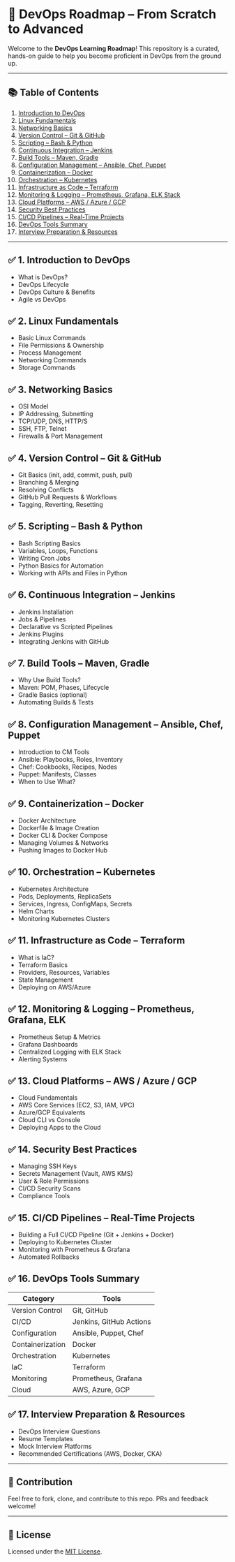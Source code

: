 # 🚀 DevOps Roadmap – From Scratch to Advanced

Welcome to the **DevOps Learning Roadmap**! This repository is a curated, hands-on guide to help you become proficient in DevOps from the ground up.

---

## 📚 Table of Contents

1. [Introduction to DevOps](#1-introduction-to-devops)
2. [Linux Fundamentals](#2-linux-fundamentals)
3. [Networking Basics](#3-networking-basics)
4. [Version Control – Git & GitHub](#4-version-control--git--github)
5. [Scripting – Bash & Python](#5-scripting--bash--python)
6. [Continuous Integration – Jenkins](#6-continuous-integration--jenkins)
7. [Build Tools – Maven, Gradle](#7-build-tools--maven-gradle)
8. [Configuration Management – Ansible, Chef, Puppet](#8-configuration-management--ansible-chef-puppet)
9. [Containerization – Docker](#9-containerization--docker)
10. [Orchestration – Kubernetes](#10-orchestration--kubernetes)
11. [Infrastructure as Code – Terraform](#11-infrastructure-as-code--terraform)
12. [Monitoring & Logging – Prometheus, Grafana, ELK Stack](#12-monitoring--logging--prometheus-grafana-elk-stack)
13. [Cloud Platforms – AWS / Azure / GCP](#13-cloud-platforms--aws--azure--gcp)
14. [Security Best Practices](#14-security-best-practices)
15. [CI/CD Pipelines – Real-Time Projects](#15-cicd-pipelines--real-time-projects)
16. [DevOps Tools Summary](#16-devops-tools-summary)
17. [Interview Preparation & Resources](#17-interview-preparation--resources)

---

## ✅ 1. Introduction to DevOps
- What is DevOps?
- DevOps Lifecycle
- DevOps Culture & Benefits
- Agile vs DevOps

## ✅ 2. Linux Fundamentals
- Basic Linux Commands
- File Permissions & Ownership
- Process Management
- Networking Commands
- Storage Commands

## ✅ 3. Networking Basics
- OSI Model
- IP Addressing, Subnetting
- TCP/UDP, DNS, HTTP/S
- SSH, FTP, Telnet
- Firewalls & Port Management

## ✅ 4. Version Control – Git & GitHub
- Git Basics (init, add, commit, push, pull)
- Branching & Merging
- Resolving Conflicts
- GitHub Pull Requests & Workflows
- Tagging, Reverting, Resetting

## ✅ 5. Scripting – Bash & Python
- Bash Scripting Basics
- Variables, Loops, Functions
- Writing Cron Jobs
- Python Basics for Automation
- Working with APIs and Files in Python

## ✅ 6. Continuous Integration – Jenkins
- Jenkins Installation
- Jobs & Pipelines
- Declarative vs Scripted Pipelines
- Jenkins Plugins
- Integrating Jenkins with GitHub

## ✅ 7. Build Tools – Maven, Gradle
- Why Use Build Tools?
- Maven: POM, Phases, Lifecycle
- Gradle Basics (optional)
- Automating Builds & Tests

## ✅ 8. Configuration Management – Ansible, Chef, Puppet
- Introduction to CM Tools
- Ansible: Playbooks, Roles, Inventory
- Chef: Cookbooks, Recipes, Nodes
- Puppet: Manifests, Classes
- When to Use What?

## ✅ 9. Containerization – Docker
- Docker Architecture
- Dockerfile & Image Creation
- Docker CLI & Docker Compose
- Managing Volumes & Networks
- Pushing Images to Docker Hub

## ✅ 10. Orchestration – Kubernetes
- Kubernetes Architecture
- Pods, Deployments, ReplicaSets
- Services, Ingress, ConfigMaps, Secrets
- Helm Charts
- Monitoring Kubernetes Clusters

## ✅ 11. Infrastructure as Code – Terraform
- What is IaC?
- Terraform Basics
- Providers, Resources, Variables
- State Management
- Deploying on AWS/Azure

## ✅ 12. Monitoring & Logging – Prometheus, Grafana, ELK
- Prometheus Setup & Metrics
- Grafana Dashboards
- Centralized Logging with ELK Stack
- Alerting Systems

## ✅ 13. Cloud Platforms – AWS / Azure / GCP
- Cloud Fundamentals
- AWS Core Services (EC2, S3, IAM, VPC)
- Azure/GCP Equivalents
- Cloud CLI vs Console
- Deploying Apps to the Cloud

## ✅ 14. Security Best Practices
- Managing SSH Keys
- Secrets Management (Vault, AWS KMS)
- User & Role Permissions
- CI/CD Security Scans
- Compliance Tools

## ✅ 15. CI/CD Pipelines – Real-Time Projects
- Building a Full CI/CD Pipeline (Git + Jenkins + Docker)
- Deploying to Kubernetes Cluster
- Monitoring with Prometheus & Grafana
- Automated Rollbacks

## ✅ 16. DevOps Tools Summary
| Category | Tools |
|---------|-------|
| Version Control | Git, GitHub |
| CI/CD | Jenkins, GitHub Actions |
| Configuration | Ansible, Puppet, Chef |
| Containerization | Docker |
| Orchestration | Kubernetes |
| IaC | Terraform |
| Monitoring | Prometheus, Grafana |
| Cloud | AWS, Azure, GCP |

## ✅ 17. Interview Preparation & Resources
- DevOps Interview Questions
- Resume Templates
- Mock Interview Platforms
- Recommended Certifications (AWS, Docker, CKA)

---

## 🤝 Contribution

Feel free to fork, clone, and contribute to this repo. PRs and feedback welcome!

---

## 📜 License

Licensed under the [MIT License](LICENSE).
